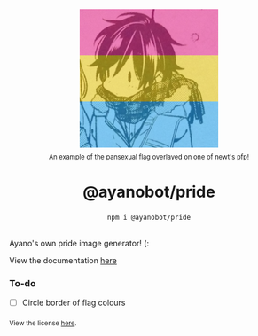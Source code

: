<div align="center">
	<img src="https://github.com/ayanobot/pride/raw/main/example.png" height="250"><br>
	<sub>An example of the pansexual flag overlayed on one of newt's pfp!</sub>
	<h1>@ayanobot/pride</h1>
	<code>npm i @ayanobot/pride</code> 
</div>
<br>

Ayano's own pride image generator! (:

View the documentation [here](https://ayano.newtt.me/#/docs/rankcard/pride/general/welcome)

### To-do

-   [ ] Circle border of flag colours

<sub>View the license <a href="license.md">here</a>.</sub>
